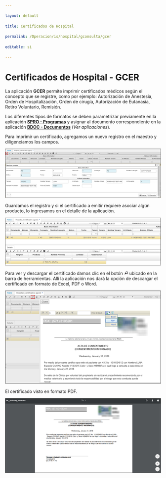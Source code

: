 ```yaml
---

layout: default

title: Certificados de Hospital

permalink: /Operacion/is/hospital/gconsulta/gcer

editable: si

---
```




# Certificados de Hospital - GCER



La aplicación **GCER** permite imprimir certificados médicos según el concepto que se registre, como por ejemplo: Autorización de Anestesia, Orden de Hospitalización, Orden de cirugía, Autorización de Eutanasia, Retiro Voluntario, Remisión.  



Los diferentes tipos de formatos se deben parametrizar previamente en la aplicación [**SPRO - Programas**](http://docs.oasiscom.com/Operacion/cloud/smetadata/spro#parametrización-de-formatos-de-impresión) y asignar al documento correspondiente en la aplicación [**BDOC - Documentos**](http://docs.oasiscom.com/Operacion/common/bsistema/bdoc#parametrización-de-formatos-de-impresión) (_Ver aplicaciones_).  



Para imprimir un certificado, agregamos un nuevo registro en el maestro y diligenciamos los campos.  



![](gcer.png)



Guardamos el registro y si el certificado a emitir requiere asociar algún producto, lo ingresamos en el detalle de la aplicación.  



![](gcer1.png)



Para ver y descargar el certificado damos clic en el botón ![](lupa.png) ubicado en la barra de herramientas. Allí la aplicación nos dará la opción de descargar el certificado en formato de Excel, PDF o Word.  



![](gcer2.png)



El certificado visto en formato PDF.  



![](gcer3.png)

